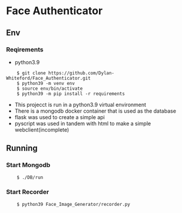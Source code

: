 # Face Authenticator


## Env
### Reqirements
- python3.9

```````
    $ git clone https://github.com/Dylan-Whiteford/Face_Authenticator.git    
    $ python39 -m venv env
    $ source env/bin/activate
    $ python39 -m pip install -r requirements
```````

- This projecct is run in a python3.9 virtual environment
- There is a mongodb docker container that is used as the database
- flask was used to create a simple api
- pyscript was used in tandem with html to make a simple webclient(incomplete)


## Running
### Start Mongodb
```````
    $ ./DB/run 
```````

### Start Recorder
```````
    $ python39 Face_Image_Generator/recorder.py 
```````

